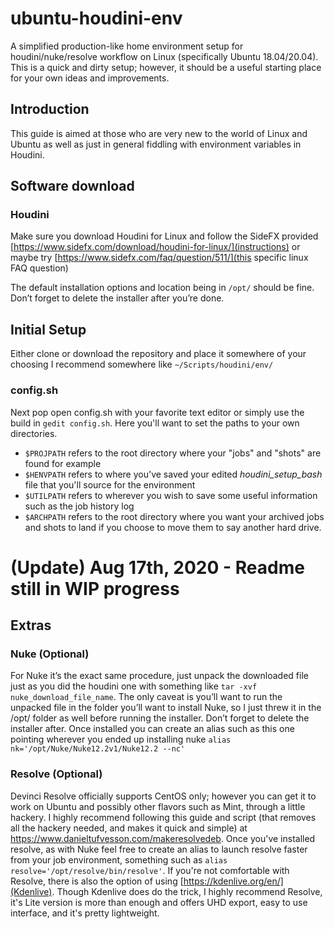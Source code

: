 # ubuntu-houdini-env
A simplified production-like home environment setup for houdini/nuke/resolve workflow on Linux (specifically Ubuntu 18.04/20.04). This is a quick and dirty setup; however, it should be a useful starting place for your own ideas and improvements.

## Introduction
This guide is aimed at those who are very new to the world of Linux and Ubuntu as well as just in general fiddling with environment variables in Houdini.

## Software download

### Houdini
Make sure you download Houdini for Linux and follow the SideFX provided [https://www.sidefx.com/download/houdini-for-linux/](instructions)
or maybe try [https://www.sidefx.com/faq/question/511/](this specific linux FAQ question)

The default installation options and location being in `/opt/` should be fine. Don’t forget to delete the installer after you’re done.

## Initial Setup
Either clone or download the repository and place it somewhere of your choosing I recommend somewhere like `~/Scripts/houdini/env/`

### config.sh
Next pop open config.sh with your favorite text editor or simply use the build in `gedit config.sh`. Here you'll want to set the paths to your own directories.
* `$PROJPATH` refers to the root directory where your "jobs" and "shots" are found for example
* `$HENVPATH` refers to where you've saved your edited *houdini_setup_bash* file that you'll source for the environment
* `$UTILPATH` refers to wherever you wish to save some useful information such as the job history log
* `$ARCHPATH` refers to the root directory where you want your archived jobs and shots to land if you choose to move them to say another hard drive.

# (Update) Aug 17th, 2020 - Readme still in WIP progress

## Extras

### Nuke (Optional)
For Nuke it’s the exact same procedure, just unpack the downloaded file just as you did the houdini one with something like `tar -xvf nuke_download_file_name`. The only caveat is you’ll want to run the unpacked file in the folder you’ll want to install Nuke, so I just threw it in the /opt/ folder as well before running the installer. Don’t forget to delete the installer after. Once installed you can create an alias such as this one pointing wherever you ended up installing nuke `alias nk='/opt/Nuke/Nuke12.2v1/Nuke12.2 --nc'`

### Resolve (Optional)
Devinci Resolve officially supports CentOS only; however you can get it to work on Ubuntu and possibly other flavors such as Mint, through a little hackery. I highly recommend following this guide and script (that removes all the hackery needed, and makes it quick and simple) at https://www.danieltufvesson.com/makeresolvedeb. Once you've installed resolve, as with Nuke feel free to create an alias to launch resolve faster from your job environment, something such as `alias resolve='/opt/resolve/bin/resolve'`. If you're not comfortable with Resolve, there is also the option of using [https://kdenlive.org/en/](Kdenlive). Though Kdenlive does do the trick, I highly recommend Resolve, it's Lite version is more than enough and offers UHD export, easy to use interface, and it's pretty lightweight.  
